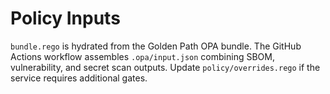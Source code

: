 # Policy Inputs

`bundle.rego` is hydrated from the Golden Path OPA bundle. The GitHub Actions workflow assembles `.opa/input.json` combining SBOM, vulnerability, and secret scan outputs. Update `policy/overrides.rego` if the service requires additional gates.
